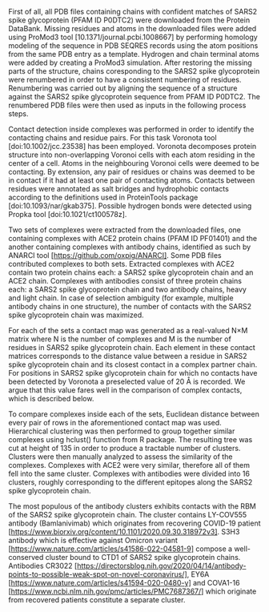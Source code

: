 First of all, all PDB files containing chains with confident matches of SARS2 spike glycoprotein (PFAM ID P0DTC2) were downloaded from the Protein DataBank.
Missing residues and atoms in the downloaded files were added using ProMod3 tool [10.1371/journal.pcbi.1008667] by performing homology modeling of the sequence in PDB SEQRES records using the atom positions from the same PDB entry as a template.
Hydrogen and chain terminal atoms were added by creating a ProMod3 simulation.
After restoring the missing parts of the structure, chains coresponding to the SARS2 spike glycoprotein were renumbered in order to have a consistent numbering of residues.
Renumbering was carried out by aligning the sequence of a structure against the SARS2 spike glycoprotein sequence from PFAM ID P0DTC2.
The renumbered PDB files were then used as inputs in the following process steps.

Contact detection inside complexes was performed in order to identify the contacting chains and residue pairs.
For this task Voronota tool [doi:10.1002/jcc.23538] has been employed.
Voronota decomposes protein structure into non-overlapping Voronoi cells with each atom residing in the center of a cell.
Atoms in the neighbouring Voronoi cells were deemed to be contacting.
By extension, any pair of residues or chains was deemed to be in contact if it had at least one pair of contacting atoms.
Contacts between residues were annotated as salt bridges and hydrophobic contacts according to the definitions used in ProteinTools package [doi:10.1093/nar/gkab375].
Possible hydrogen bonds were detected using Propka tool [doi:10.1021/ct100578z].

Two sets of complexes were extracted from the downloaded files, one containing complexes with ACE2 protein chains (PFAM ID PF01401) and the another containing complexes with antibody chains, identified as such by ANARCI tool [https://github.com/oxpig/ANARCI].
Some PDB files contributed complexes to both sets.
Extracted complexes with ACE2 contain two protein chains each: a SARS2 spike glycoprotein chain and an ACE2 chain.
Complexes with antibodies consist of three protein chains each: a SARS2 spike glycoprotein chain and two antibody chains, heavy and light chain.
In case of selection ambiguity (for example, multiple antibody chains in one structure), the number of contacts with the SARS2 spike glycoprotein chain was maximized.

For each of the sets a contact map was generated as a real-valued N×M matrix where N is the number of complexes and M is the number of residues in SARS2 spike glycoprotein chain.
Each element in these contact matrices corresponds to the distance value between a residue in SARS2 spike glycoprotein chain and its closest contact in a complex partner chain.
For positions in SARS2 spike glycoprotein chain for which no contacts have been detected by Voronota a preselected value of 20 Å is recorded.
We argue that this value fares well in the comparison of complex contacts, which is described below.

To compare complexes inside each of the sets, Euclidean distance between every pair of rows in the aforementioned contact map was used.
Hierarchical clustering was then performed to group together similar complexes using hclust() function from R package.
The resulting tree was cut at height of 135 in order to produce a tractable number of clusters.
Clusters were then manually analyzed to assess the similarity of the complexes.
Complexes with ACE2 were very similar, therefore all of them fell into the same cluster.
Complexes with antibodies were divided into 16 clusters, roughly corresponding to the different epitopes along the SARS2 spike glycoprotein chain.

The most populous of the antibody clusters exhibits contacts with the RBM of the SARS2 spike glycoprotein chain.
The cluster contains LY-COV555 antibody (Bamlanivimab) which originates from recovering COVID-19 patient [https://www.biorxiv.org/content/10.1101/2020.09.30.318972v3].
S3H3 antibody which is effective against Omicron variant [https://www.nature.com/articles/s41586-022-04581-9] compose a well-conserved cluster bound to CTD1 of SARS2 spike glycoprotein chains.
Antibodies CR3022 [https://directorsblog.nih.gov/2020/04/14/antibody-points-to-possible-weak-spot-on-novel-coronavirus/], EY6A [https://www.nature.com/articles/s41594-020-0480-y] and COVA1-16 [https://www.ncbi.nlm.nih.gov/pmc/articles/PMC7687367/] which originate from recovered patients constitute a separate cluster.
